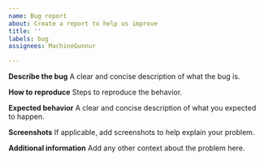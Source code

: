 ```yaml
---
name: Bug report
about: Create a report to help us improve
title: ''
labels: bug
assignees: MachineGunnur

---
```


**Describe the bug**
A clear and concise description of what the bug is.

**How to reproduce**
Steps to reproduce the behavior.

**Expected behavior**
A clear and concise description of what you expected to happen.

**Screenshots**
If applicable, add screenshots to help explain your problem.

**Additional information**
Add any other context about the problem here.
